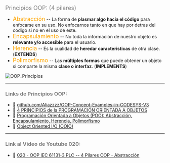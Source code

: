 
<span style="color:grey"><font size="4">
Principios OOP: (4 pilares)
</font></span>


- <span style="color:orange"><font size="4">Abstracción</font></span> -- La forma de **plasmar algo hacia el código** para enfocarse en su uso. No enfocarnos tanto en que hay por detras del codigo si no en el uso de este.
- <span style="color:orange"><font size="4">Encapsulamiento</font></span> -- No toda la información de nuestro objeto es **relevante y/o accesible** para el usuario.
- <span style="color:orange"><font size="4">Herencia</font></span> -- Es la cualidad de **heredar caracteristicas** de otra clase. (**EXTENDS**)
- <span style="color:orange"><font size="4">Polimorfismo</font></span> -- Las **múltiples formas** que puede obtener un objeto si comparte la misma **clase o interfaz**. (**IMPLEMENTS**) 


![OOP_Principios](../imagenes/OOP_basic_principles.jpeg)

***
### <span style="color:grey">Links de Principios OOP:</span>
- 🔗 [github.com/Aliazzzz/OOP-Concept-Examples-in-CODESYS-V3](https://github.com/Aliazzzz/OOP-Concept-Examples-in-CODESYS-V3)
- 🔗 [4 PRINCIPIOS de la PROGRAMACIÓN ORIENTADA A OBJETOS](https://www.youtube.com/watch?v=tTPeP5dVuA4)
- 🔗 [Programación Orientada a Objetos (POO): Abstracción, Encapsulamiento, Herencia, Polimorfismo](https://www.youtube.com/watch?v=SI7O81GMG2A)
- 🔗 [Object Oriented I/O (OOIO)](https://www.youtube.com/watch?v=M_qzxc_h20o)
***
### <span style="color:grey">Link al Video de Youtube 020:</span>
- 🔗 [020 - OOP IEC 61131-3 PLC -- 4 Pilares OOP - Abstracción](https://youtu.be/uUZbgOKnSx4)

